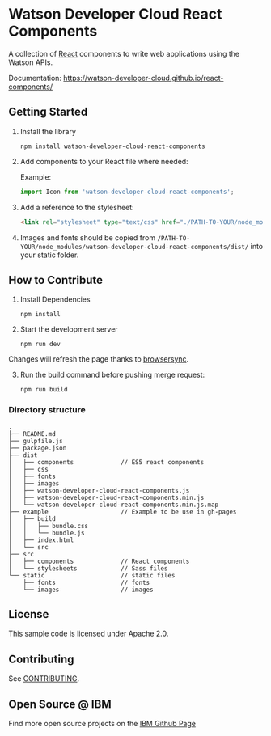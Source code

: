 # Watson Developer Cloud React Components
A collection of [React](https://facebook.github.io/react/) components to write web applications using the Watson APIs.

Documentation: https://watson-developer-cloud.github.io/react-components/

## Getting Started

1. Install the library

    ```
    npm install watson-developer-cloud-react-components
    ```

2. Add components to your React file where needed:

    Example:
    ```js
    import Icon from 'watson-developer-cloud-react-components';
    ```

3. Add a reference to the stylesheet:

    ```html
    <link rel="stylesheet" type="text/css" href="./PATH-TO-YOUR/node_modules/watson-developer-cloud-react-components/dist/watson-developer-cloud-react-components.min.css">
    ```

4. Images and fonts should be copied from `/PATH-TO-YOUR/node_modules/watson-developer-cloud-react-components/dist/` into your static folder.

## How to Contribute

1. Install Dependencies

    ```
    npm install
    ```

2. Start the development server

    ```
    npm run dev
    ```
  Changes will refresh the page thanks to [browsersync](https://www.browsersync.io).


3. Run the build command before pushing merge request:

    ```
    npm run build
    ```

### Directory structure

```
.
├── README.md
├── gulpfile.js
├── package.json
├── dist
│   ├── components             // ES5 react components
│   ├── css
│   ├── fonts
│   ├── images
│   ├── watson-developer-cloud-react-components.js
│   ├── watson-developer-cloud-react-components.min.js
│   └── watson-developer-cloud-react-components.min.js.map
├── example                    // Example to be use in gh-pages
│   ├── build
│   │   ├── bundle.css
│   │   └── bundle.js
│   ├── index.html
│   └── src
├── src
│   ├── components             // React components
│   └── stylesheets            // Sass files
└── static                     // static files
    ├── fonts                  // fonts
    └── images                 // images

```
## License

  This sample code is licensed under Apache 2.0.

## Contributing

  See [CONTRIBUTING](.github/CONTRIBUTING.md).

## Open Source @ IBM
  Find more open source projects on the [IBM Github Page](http://ibm.github.io/)
